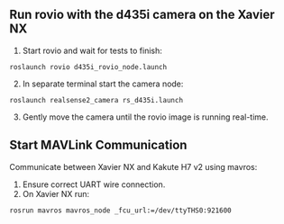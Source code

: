 ## Run rovio with the d435i camera on the Xavier NX
1. Start rovio and wait for tests to finish:
```
roslaunch rovio d435i_rovio_node.launch
```
2. In separate terminal start the camera node:
```
roslaunch realsense2_camera rs_d435i.launch
```
3. Gently move the camera until the rovio image is running real-time.

## Start MAVLink Communication
Communicate between Xavier NX and Kakute H7 v2 using mavros:
1. Ensure correct UART wire connection.
2. On Xavier NX run:
```
rosrun mavros mavros_node _fcu_url:=/dev/ttyTHS0:921600
```
